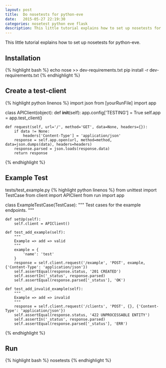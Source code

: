 ```yaml
---
layout: post
title:  Do nosetests for python-eve
date:   2015-05-27 22:19:30
categories: nosetest python eve flask
description: This little tutorial explains how to set up nosetests for python-eve.
---
```


This little tutorial explains how to set up nosetests for python-eve.

## Installation
{% highlight bash %}
echo nose >> dev-requirements.txt
pip install -r dev-requirements.txt
{% endhighlight %}

## Create a test-client
{% highlight python linenos %}
import json
from [yourRunFile] import app

class APIClient(object):
	def __init__(self):
		app.config['TESTING'] = True
		self.app = app.test_client()

	def request(self, url='/', method='GET', data=None, headers={}):
		if data != None:
			headers['Content-Type'] = 'application/json'
		response = self.app.open(url, method=method, data=json.dumps(data), headers=headers)
		response.parsed = json.loads(response.data)
		return response
{% endhighlight %}

## Example Test
tests/test_example.py
{% highlight python linenos %}
from unittest import TestCase
from client import APIClient
from run import app

class ExampleTestCase(TestCase):
	"""
	Test cases for the example endpoints.
	"""

	def setUp(self):
		self.client = APIClient()

	def test_add_example(self):
		"""
		Example => add => valid
		"""
		example = {
			'name': 'test'
		}
		response = self.client.request('/example', 'POST', example, {'Content-Type': 'application/json'})
		self.assertEqual(response.status, '201 CREATED')
		self.assertIn('_status', response.parsed)
		self.assertEqual(response.parsed['_status'], 'OK')

	def test_add_invalid_example(self):
		"""
		Example => add => invalid
		"""
		response = self.client.request('/clients', 'POST', {}, {'Content-Type': 'application/json'})
		self.assertEqual(response.status, '422 UNPROCESSABLE ENTITY')
		self.assertIn('_status', response.parsed)
		self.assertEqual(response.parsed['_status'], 'ERR')
{% endhighlight %}

## Run
{% highlight bash %}
nosetests
{% endhighlight %}
